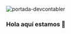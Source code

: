 ![portada-devcontabler](https://user-images.githubusercontent.com/79260707/110505017-c06cbc00-80cb-11eb-917a-362137139d85.png)



### Hola aquí estamos 👋

<!--
**devcontabler/devcontabler** is a ✨ _special_ ✨ repository because its `README.md` (this file) appears on your GitHub profile.

Here are some ideas to get you started:

- 🔭 I’m currently working on ...
- 🌱 I’m currently learning ...
- 👯 I’m looking to collaborate on ...
- 🤔 I’m looking for help with ...
- 💬 Ask me about ...
- 📫 How to reach me: ...
- 😄 Pronouns: ...
- ⚡ Fun fact: ...
-->
